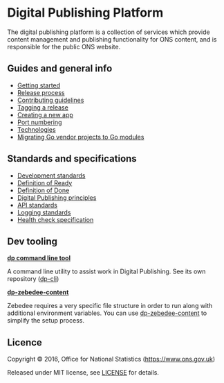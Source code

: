 Digital Publishing Platform
===========================

The digital publishing platform is a collection of services which provide
content management and publishing functionality for ONS content, and is
responsible for the public ONS website.

Guides and general info
-----------------------

* [Getting started](guides/GETTING_STARTED.md)
* [Release process](guides/RELEASES.md)
* [Contributing guidelines](guides/CONTRIBUTING.md)
* [Tagging a release](guides/TAGS.md)
* [Creating a new app](guides/NEW_APP.md)
* [Port numbering](guides/PORTS.md)
* [Technologies](guides/TECHNOLOGIES.md)
* [Migrating Go vendor projects to Go modules](guides/MODULES.md)


Standards and specifications
----------------------------

* [Development standards](standards/DEV_STANDARDS.md)
* [Definition of Ready](standards/DEFINITION_OF_READY.md)
* [Definition of Done](standards/DEFINITION_OF_DONE.md)
* [Digital Publishing principles](https://github.com/ONSdigital/dp-principles)
* [API standards](standards/API_STANDARDS.md)
* [Logging standards](standards/LOGGING_STANDARDS.md)
* [Health check specification](standards/HEALTH_CHECK_SPECIFICATION.md)

Dev tooling
-----------

**[dp command line tool](https://github.com/ONSdigital/dp-cli)**

A command line utility to assist work in Digital Publishing. See its own repository
([dp-cli](https://github.com/ONSdigital/dp-cli))

**[dp-zebedee-content](https://github.com/ONSdigital/dp-zebedee-content)**

Zebedee requires a very specific file structure in order to run along with additional environment variables. You can use [dp-zebedee-content](https://github.com/ONSdigital/dp-zebedee-content) to simplify the setup process.

Licence
-------

Copyright ©‎ 2016, Office for National Statistics (https://www.ons.gov.uk)

Released under MIT license, see [LICENSE](LICENSE.md) for details.
